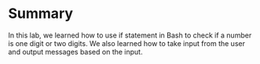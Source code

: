 # Summary

In this lab, we learned how to use if statement in Bash to check if a number is one digit or two digits. We also learned how to take input from the user and output messages based on the input.
